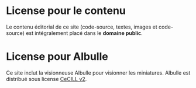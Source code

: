 # License pour le contenu

Le contenu éditorial de ce site (code-source, textes, images et code-source) est intégralement placé dans le **domaine public**.

# License pour Albulle

Ce site inclut la visionneuse Albulle pour visionner les miniatures. Albulle est distribué sous license [CeCILL v2](auvergne/Albulle1.2.1/Licence_CeCILL_V2-fr.txt).
